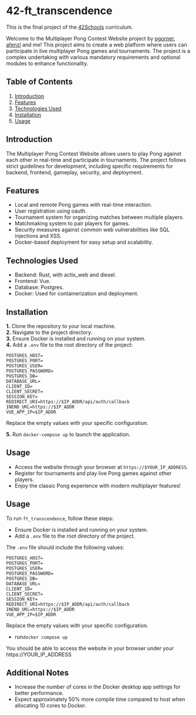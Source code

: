 
# 42-ft_transcendence

This is the final project of the [42Schools](https://www.42heilbronn.de/en/) curriculum.

Welcome to the Multiplayer Pong Contest Website project by [pgorner](github.com/Pgorner), [afenzl](github.com/annafenzl) and me!
This project aims to create a web platform where users can participate in live multiplayer Pong games and tournaments. The project is a complex undertaking with various mandatory requirements and optional modules to enhance functionality. 

## Table of Contents
1. [Introduction](#introduction)
2. [Features](#features)
3. [Technologies Used](#technologies-used)
4. [Installation](#installation)
5. [Usage](#usage)


## Introduction
The Multiplayer Pong Contest Website allows users to play Pong against each other in real-time and participate in tournaments. The project follows strict guidelines for development, including specific requirements for backend, frontend, gameplay, security, and deployment.

## Features
- Local and remote Pong games with real-time interaction.
- User registration using oauth.
- Tournament system for organizing matches between multiple players.
- Matchmaking system to pair players for games.
- Security measures against common web vulnerabilities like SQL injections and XSS.
- Docker-based deployment for easy setup and scalability.

## Technologies Used
- Backend: Rust, with actix_web and diesel.
- Frontend: Vue.
- Database: Postgres.
- Docker: Used for containerization and deployment.

## Installation
**1.** Clone the repository to your local machine.\
**2.** Navigate to the project directory.\
**3.** Ensure Docker is installed and running on your system.\
**4.**  Add a `.env` file to the root directory of the project:

```plaintext
POSTGRES_HOST=
POSTGRES_PORT=
POSTGRES_USER=
POSTGRES_PASSWORD=
POSTGRES_DB=
DATABASE_URL=
CLIENT_ID=
CLIENT_SECRET=
SESSION_KEY=
REDIRECT_URI=https://$IP_ADDR/api/auth/callback
INEND_URL=https://$IP_ADDR
VUE_APP_IP=$IP_ADDR
```

Replace the empty values with your specific configuration.

**5.** Run `docker-compose up` to launch the application.

## Usage
- Access the website through your browser at `https://$YOUR_IP_ADDRESS`.
- Register for tournaments and play live Pong games against other players.
- Enjoy the classic Pong experience with modern multiplayer features!

## Usage
To run `ft_transcendence`, follow these steps:

- Ensure Docker is installed and running on your system.
- Add a `.env` file to the root directory of the project.

The `.env` file should include the following values:

```plaintext
POSTGRES_HOST=
POSTGRES_PORT=
POSTGRES_USER=
POSTGRES_PASSWORD=
POSTGRES_DB=
DATABASE_URL=
CLIENT_ID=
CLIENT_SECRET=
SESSION_KEY=
REDIRECT_URI=https://$IP_ADDR/api/auth/callback
INEND_URL=https://$IP_ADDR
VUE_APP_IP=$IP_ADDR
```

Replace the empty values with your specific configuration.

- run`docker compose up`

You should be able to access the website in your browser under your https://YOUR_IP_ADDRESS


## Additional Notes

- Increase the number of cores in the Docker desktop app settings for better performance.
- Expect approximately 50% more compile time compared to host when allocating 10 cores to Docker.
